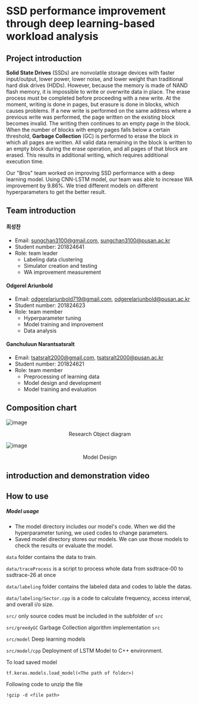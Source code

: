 # SSD performance improvement through deep learning-based workload analysis

## Project introduction
<b>Solid State Drives</b> (SSDs) are nonvolatile storage devices with faster input/output, lower power, lower noise, and lower weight than traditional hard disk drives (HDDs). However, because the memory is made of NAND flash memory, it is impossible to write or overwrite data in place. The erase process must be completed before proceeding with a new write. At the moment, writing is done in pages, but erasure is done in blocks, which causes problems. If a new write is performed on the same address where a previous write was performed, the page written on the existing block becomes invalid. The writing then continues to an empty page in the block. When the number of blocks with empty pages falls below a certain threshold, <b>Garbage Collection</b> (GC) is performed to erase the block in which all pages are written. All valid data remaining in the block is written to an empty block during the erase operation, and all pages of that block are erased. This results in additional writing, which requires additional execution time. 

Our "Bros" team worked on improving SSD performance with a deep learning model. Using CNN-LSTM model, our team was able to increase WA improvement by 9.86%. We tried different models on different hyperparameters to get the better result.

## Team introduction

#### 최성찬
* Email: sungchan3100@gmail.com, sungchan3100@pusan.ac.kr
* Student number: 201824641
* Role: team leader
  - Labeling data clustering
  - Simulator creation and testing
  - WA improvement measurement

#### Odgerel Ariunbold
* Email: odgerelariunbold719@gmail.com, odgerelariunbold@pusan.ac.kr
* Student number: 201824623
* Role: team member 
  - Hyperparameter tuning
  - Model training and improvement
  - Data analysis

#### Ganchuluun Narantsatsralt
* Email: tsatsralt2000@gmail.com, tsatsralt2000@pusan.ac.kr
* Student number: 201824621
* Role: team member
  - Preprocessing of learning data
  - Model design and development
  - Model training and evaluation

## Composition chart

![image](https://user-images.githubusercontent.com/115723043/195658439-8393a8b0-ba13-46ac-a066-cf8f93f77b6e.png)
<div align="center">
  <p> Research Object diagram </p>
</div>

![image](https://user-images.githubusercontent.com/115723043/195658404-26ade6a7-19e4-479d-808b-e6cdc936f800.png)
<div align="center">
  <p> Model Design </p>
</div>

## introduction and demonstration video

## How to use

##### Model usage
- The model directory includes our model's code. When we did the hyperparameter tuning, we used codes to change parameters.
- Saved model directory stores our models. We can use those models to check the results or evaluate the model.

```data``` folder contains the data to train. 

  ```data/traceProcess``` is a script to process whole data from ssdtrace-00 to ssdtrace-26 at once

  ```data/labeling``` folder contains the labeled data and codes to lable the datas.

  ```data/labeling/Sector.cpp``` is a code to calculate frequency, access interval, and overall i/o size.

```src/``` only source codes must be included in the subfolder of ```src```   

```src/greedyGC``` Garbage Collection algorithm implementation ```src```

```src/model``` Deep learning models

```src/model/cpp``` Deployment of LSTM Model to C++ environment. 

To load saved model
```
tf.keras.models.load_model(<The path of folder>)
```

Following code to unzip the file
```
!gzip -d <file path>
```

